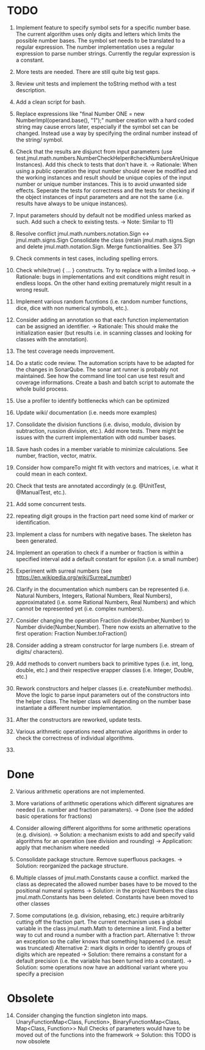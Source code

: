 
# TODO

1) Implement feature to specify symbol sets for a specific number base. The current algorithm uses
   only digits and letters which limits the possible number bases.
   The symbol set needs to be translated to a regular expression. The number implementation
   uses a regular expression to parse number strings. Currently the regular expression is a
   constant.

3) More tests are needed. There are still quite big test gaps.

6) Review unit tests and implement the toString method with a test description.

8) Add a clean script for bash.

10) Replace expressions like "final Number ONE = new NumberImpl(operand.base(), "1");"
    number creation with a hard coded string may cause errors later, especially if the symbol set can be changed.
    Instead use a way by specifying the ordinal number instead of the string/ symbol.

11) Check that the results are disjunct from input parameters (use test.jmul.math.numbers.NumberCheckHelper#checkNumbersAreUniqueInstances).
    Add this check to tests that don't have it.
    -> Rationale: When using a public operation the input number should never be modified and the working instances and result
                  should be unique copies of the input number or unique number instances.
                  This is to avoid unwanted side effects.
    Seperate the tests for correctness and the tests for checking if the object instances of input parameters and
	are not the same (i.e. results have always to be unique instances).

12) Input parameters should by default not be modified unless marked as such.
    Add such a check to existing tests.
    -> Note: Similar to 11)

13) Resolve conflict jmul.math.numbers.notation.Sign <-> jmul.math.signs.Sign
    Consolidate the class (retain jmul.math.signs.Sign and delete jmul.math.notation.Sign. Merge functionalities.
	See 37)

15) Check comments in test cases, including spelling errors.

16) Check while(true) { ... } constructs. Try to replace with a limited loop.
    -> Rationale: bugs in implementations and exit conditions might result in endless loops. On the other hand
                  exiting prematurely might result in a wrong result.

17) Implement various random fucntions (i.e. random number functions, dice, dice with non numerical symbols, etc.).

18) Consider adding an annotation so that each function implementation can be assigned an identifier.
    -> Rationale: This should make the initialization easier (but results i.e. in scanning classes and looking for
       classes with the annotation).

20) The test coverage needs improvement.

21) Do a static code review.
    The automation scripts have to be adapted for the changes in SonarQube. The sonar ant runner is probably not
	maintained. See how the command line tool can use test result and coverage informations.
	Create a bash and batch script to automate the whole build process.

22) Use a profiler to identify bottlenecks which can be optimized

23) Update wiki/ documentation (i.e. needs more examples)

24) Consolidate the division functions (i.e. diviso, modulo, division by subtraction, russion division, etc.).
    Add more tests. There might be issues with the current implementation with odd number bases.

25) Save hash codes in a member variable to minimize calculations. See number, fraction, vector, matrix.

26) Consider how compareTo might fit with vectors and matrices, i.e. what it could mean in each context.

27) Check that tests are annotated accordingly (e.g. @UnitTest, @ManualTest, etc.).

28) Add some concurrent tests.

29) repeating digit groups in the fraction part need some kind of marker or identification.

30) Implement a class for numbers with negative bases. The skeleton has been generated.

31) Implement an operation to check if a number or fraction is within a specified interval
	add a default constant for epsilon (i.e. a small number)

32) Experiment with surreal numbers (see https://en.wikipedia.org/wiki/Surreal_number)

33) Clarify in the documentation which numbers can be represented (i.e. Natural Numbers, Integers,
    Rational Numbers, Real Numbers), approximatated (i.e. some Rational Numbers, Real Numbers) and
	which cannot be represented yet (i.e. complex numbers).

34) Consider changing the operation Fraction divide(Number,Number) to Number divide(Number,Number).
    There now exists an alternative to the first operation: Fraction Number.toFraction()

35) Consider adding a stream constructor for large numbers (i.e. stream of digits/ characters).

36) Add methods to convert numbers back to primitive types (i.e. int, long, double, etc.) and their
    respective erapper classes (i.e. Integer, Double, etc.)

37) Rework constructors and helper classes (i.e. createNumber methods). Move the logic to parse input
    parameters out of the constructors into the helper class. The helper class will depending on the
	number base instantiate a different number implementation.

38) After the constructors are reworked, update tests.

39) Various arithmetic operations need alternative algorithms in order to check the correctness of
    individual algorithms.

40)

# Done

2) Various arithmetic operations are not implemented.

4) More variations of arithmetic operations which different signatures are needed (i.e.
   number and fraction paramaters).
   -> Done (see the added basic operations for fractions)

5) Consider allowing different algorithms for some arithmetic operations (e.g. division).
   -> Solution: a mechanism exists to add and specify valid algorithms for an operation (see division and rounding)
   -> Application: apply that mechanism where needed

7) Consolidate package structure. Remove superfluous packages.
   -> Solution: reorganized the package structure.

9) Multiple classes of jmul.math.Constants cause a conflict.
   marked the class as deprecated
   the allowed number bases have to be moved to the positional numeral systems
   -> Solution: in the project Numbers the class jmul.math.Constants has been deleted. Constants have been moved to
                other classes

19) Some computations (e.g. division, rebasing, etc.) require arbitrarily cutting off the fraction part. The current
    mechanism uses a global variable in the class jmul.math.Math to determine a limit.
    Find a better way to cut and round a number with a fraction part.
    Alternative 1: throw an exception so the caller knows that something happened (i.e. result was truncated)
    Alternative 2: mark digits in order to identify groups of digits which are repeated
    -> Solution: there remains a constant for a default precision (i.e. the variable has been turned into a constant).
    -> Solution: some operations now have an additional variant where you specify a precision

# Obsolete

14) Consider changing the function singleton into maps.
    UnaryFunctionMap<Class, Function>, BinaryFunctionMap<Class, Map<Class, Function>>
	Null Checks of parameters would have to be moved out of the functions into the framework
    -> Solution: this TODO is now obsolete
